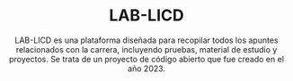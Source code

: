 ---
layout: ../layouts/Course.astro
title: LAB-LICD
subtitle: LAB-LICD es una plataforma diseñada para recopilar todos los apuntes relacionados con la carrera, incluyendo pruebas, material de estudio y proyectos. Se trata de un proyecto de código abierto que fue creado en el año 2023.
sections: 
    - title: Ramos por semestre
      layout: menu
      data:
        - title: "Primer Semestre"
          data:
            - title: "Taller de Matematicas para Estadistica"
              link: "/cursos/1/MAT0007"
            - title: "Introduccion a la Programacion"
              link: "/cursos/1/IIC1103T"
            - title: "Introduccion al Calculo"
              link: "/cursos/1/MAT1107"
            - title: "Introduccion al Algebra y Geometria"
              link: "/cursos/1/MAT1207"
        - title: "Segundo Semestre"
          data:
            - title: "Introducción a Ciencia de Datos"
              link: "/cursos/2/IMT2200"
            - title: "Álgebra Lineal para Ciencia de Datos"
              link: "/cursos/2/IMT2210"
            - title: "Programación Avanzada"
              link: "/cursos/2/IIC2233"
            - title: "Cálculo I"
              link: "/cursos/2/MAT1610"
        - title: "Tercer Semestre"
          data:
            - title: "Matemáticas Discretas"
              link: "/cursos/3/IIC1253"
            - title: "Cálculo para Ciencia de Datos"
              link: "/cursos/3/IMT2220"
            - title: "Álgebra Lineal Avanzada y Modelamiento"
              link: "/cursos/3/IMT2230"
            - title: "Ciencia de Datos Responsable"
              link: "/cursos/3/IMT2240"
            - title: "Ética para Ciencia de Datos y Estadística"
              link: "/cursos/3/ETI195"
        - title: "Cuarto Semestre"
          data:
            - title: "Modelos Probabilísticos"
              link: "/cursos/4/EYP1025"
            - title: "Estructuras de Datos y Algoritmos"
              link: "/cursos/4/IIC2133"
            - title: "Bases de Datos"
              link: "/cursos/4/IIC2413"
            - title: "Optimización para Ciencia de Datos"
              link: "/cursos/4/IMT2250"
        - title: "Quinto Semestre"
          data:
            - title: "Inferencia Estadística"
              link: "/cursos/5/EYP2114"
            - title: "Inteligencia Artificial"
              link: "/cursos/5/IIC2613"
            - title: "Procesamiento de Datos Masivos"
              link: "/cursos/5/IIC2440"
        - title: "Sexto Semestre"
          data:
            - title: "Procesos Estocásticos Aplicados"
              link: "/cursos/6/EYP210I"
            - title: "Análisis de Regresión"
              link: "/cursos/6/EYP230I"
            - title: "Visualización de Información"
              link: "/cursos/6/IIC2026"
            - title: "Minería de Datos"
              link: "/cursos/6/IIC2433"
        - title: "Septimo Semestre"
          data:
            - title: "Simulación Estocástica"
              link: "/cursos/7/EYP211I"
            - title: "Métodos Bayesianos"
              link: "/cursos/7/EYP280I"
            - title: "Teoría de Aprendizaje Automático"
              link: "/cursos/7/IMT2260"
        - title: "Octavo Semestre"
          data:
            - title: "Proyecto Final de Grado"
              link: /cursos/8/IMT2270


---